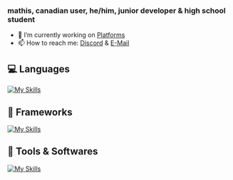 ### mathis, canadian user, he/him, junior developer & high school student


- 🔭 I’m currently working on [Platforms](https://neldox.tech)
- 📫 How to reach me: [Discord](https://discord.com/users/938588350942707783) & [E-Mail](mailto:contact@neldox.tech)

## 💻 Languages
[![My Skills](https://skillicons.dev/icons?i=html,css,js,md)](https://github.com/nneeeeldoooox)

## 🧰 Frameworks
[![My Skills](https://skillicons.dev/icons?i=nodejs,nextjs)](https://github.com/nneeeeldoooox)

## 🔨 Tools & Softwares

[![My Skills](https://skillicons.dev/icons?i=vscode,figma,cloudflare,mongodb,vercel,github)](https://github.com/nneeeeldoooox)
